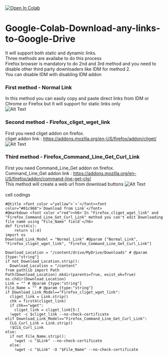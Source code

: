 <a href="https://colab.research.google.com/github/MagMithu17/Google-Colab-Download-any-links-to-Google-Drive/blob/main/Download_files_from_links.ipynb">
  <img src="https://colab.research.google.com/assets/colab-badge.svg" alt="Open In Colab"/>
</a><br>

# Google-Colab-Download-any-links-to-Google-Drive
It will support both static and dynamic links.<br>
Three methods are availabe to do this process<br>
Firefox browser is mandatory to do 2nd and 3rd method and you need to disable other third party downloaders like IDM for method 2.<br>
You can disable IDM with disabling IDM addon

### First method - Normal Link
In this method you can easily copy and paste direct links from IDM or Chrome or Firefox but It will support for static links only<br>
![Alt Text](https://i.ibb.co/vLj1bXR/Normal-link-download-using-IDM.gif)

### Second method - Firefox_cliget_wget_link         
First you need cliget addon on firefox.<br> cliget addon link : https://addons.mozilla.org/en-US/firefox/addon/cliget/<br>
![Alt Text](https://i.ibb.co/QDr1QNq/Firefox-CLI-get-download.gif)


### Third method - Firefox_Command_Line_Get_Curl_Link
First you need Command_Line_Get addon on firefox.<br> Command_Line_Get addon link : https://addons.mozilla.org/en-US/firefox/addon/command-line-get-clg/<br>
This method will create a web url from download buttons 
![Alt Text](https://i.ibb.co/tLnYyr2/Command-Line-Get-download.gif)
<br><br>
cell codings <br>
```
#@title <font color ="yellow">`⬅`</font><font color="#01c968">`Download from Link`</font>
#@markdown <font color ="red"><h6>`In "Firefox_cliget_wget_link" and "Firefox_Command_Line_Get_Curl_Link" method you can't edit Downloading file name using "File_Name" field`</h6>
def first4(s):
    return s[:4]
import os
Download_Link_Model = "Normal_Link" #@param ["Normal_Link", "Firefox_cliget_wget_link", "Firefox_Command_Line_Get_Curl_Link"] 

Download_Location = "/content/drive/MyDrive/Downloads" # @param {type:"string"}
if not Download_Location.strip():
  Download_Location = "/content"
from pathlib import Path
Path(Download_Location).mkdir(parents=True, exist_ok=True)
os.chdir(Download_Location)
Link = "" # @param {type:"string"}
File_Name = "" # @param {type:"string"}
if Download_Link_Model=="Firefox_cliget_wget_link":
  cliget_link = Link.strip()
  chk = first4(cliget_link)
  if chk=="wget":
    cliget_link = cliget_link[5:]  
  !wget -c $cliget_link --no-check-certificate
elif Download_Link_Model=="Firefox_Command_Line_Get_Curl_Link":
  CLG_Curl_Link = Link.strip()
  !$CLG_Curl_Link
else:
  if not File_Name.strip(): 
    !wget -c "$Link" --no-check-certificate
  else:  
    !wget -c "$Link" -O "$File_Name" --no-check-certificate
```

